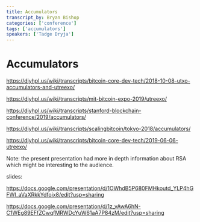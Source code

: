 ```yaml
---
title: Accumulators
transcript_by: Bryan Bishop
categories: ['conference']
tags: ['accumulators']
speakers: ['Tadge Dryja']
---
```


# Accumulators

<https://diyhpl.us/wiki/transcripts/bitcoin-core-dev-tech/2018-10-08-utxo-accumulators-and-utreexo/>

<https://diyhpl.us/wiki/transcripts/mit-bitcoin-expo-2019/utreexo/>

<https://diyhpl.us/wiki/transcripts/stanford-blockchain-conference/2019/accumulators/>

<https://diyhpl.us/wiki/transcripts/scalingbitcoin/tokyo-2018/accumulators/>

<https://diyhpl.us/wiki/transcripts/bitcoin-core-dev-tech/2019-06-06-utreexo/>

Note: the present presentation had more in depth information about RSA which might be interesting to the audience.

slides:

<https://docs.google.com/presentation/d/1OWhdB5P680FMHkoutd_YLP4hGFWI_aVaXRkkYdfoix8/edit?usp=sharing>

<https://docs.google.com/presentation/d/1z_vAwA6hN-C1WEg89EFfZCwqfMRWDcYuW61aA7P84zM/edit?usp=sharing>
